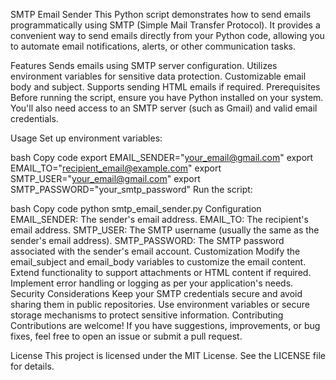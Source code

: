 
SMTP Email Sender
This Python script demonstrates how to send emails programmatically using SMTP (Simple Mail Transfer Protocol). It provides a convenient way to send emails directly from your Python code, allowing you to automate email notifications, alerts, or other communication tasks.

Features
Sends emails using SMTP server configuration.
Utilizes environment variables for sensitive data protection.
Customizable email body and subject.
Supports sending HTML emails if required.
Prerequisites
Before running the script, ensure you have Python installed on your system. You'll also need access to an SMTP server (such as Gmail) and valid email credentials.

Usage
Set up environment variables:

bash
Copy code
export EMAIL_SENDER="your_email@gmail.com"
export EMAIL_TO="recipient_email@example.com"
export SMTP_USER="your_email@gmail.com"
export SMTP_PASSWORD="your_smtp_password"
Run the script:

bash
Copy code
python smtp_email_sender.py
Configuration
EMAIL_SENDER: The sender's email address.
EMAIL_TO: The recipient's email address.
SMTP_USER: The SMTP username (usually the same as the sender's email address).
SMTP_PASSWORD: The SMTP password associated with the sender's email account.
Customization
Modify the email_subject and email_body variables to customize the email content.
Extend functionality to support attachments or HTML content if required.
Implement error handling or logging as per your application's needs.
Security Considerations
Keep your SMTP credentials secure and avoid sharing them in public repositories.
Use environment variables or secure storage mechanisms to protect sensitive information.
Contributing
Contributions are welcome! If you have suggestions, improvements, or bug fixes, feel free to open an issue or submit a pull request.

License
This project is licensed under the MIT License. See the LICENSE file for details.


